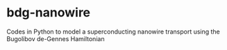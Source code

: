 # bdg-nanowire
Codes in Python to model a superconducting nanowire transport using the Bugolibov de-Gennes Hamiltonian
